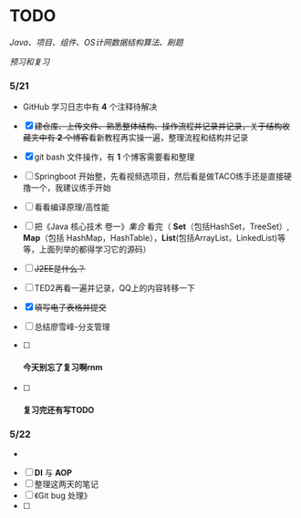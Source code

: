 # TODO

*Java、项目、组件、OS计网数据结构算法、刷题*

*预习和复习*



### 5/21



* GitHub 学习日志中有 **4** 个注释待解决



- [x] ~~建仓库、上传文件、熟悉整体结构、操作流程并记录并记录，关于结构收藏夹中有 **2** 个博客~~看新教程再实操一遍，整理流程和结构并记录

- [x] git bash 文件操作，有 **1** 个博客需要看和整理

- [ ] Springboot 开始整，先看视频选项目，然后看是做TACO练手还是直接硬撸一个，我建议练手开始

- [ ] 看看编译原理/高性能

- [ ] 把《Java 核心技术 卷一》*集合* 看完（ **Set**（包括HashSet，TreeSet）, **Map**（包括 HashMap，HashTable），**List**(包括ArrayList，LinkedList)等等，上面列举的都得学习它的源码）

- [ ] ~~J2EE是什么？~~

- [ ] TED2再看一遍并记录，QQ上的内容转移一下

- [x] ~~填写电子表格并提交~~

- [ ] 总结廖雪峰-分支管理

- [ ] #### 今天别忘了复习啊rnm

- [ ] #### 复习完还有写TODO



### 5/22



* 



- [ ] **DI** 与 **AOP**
- [ ] 整理这两天的笔记
- [ ] 《Git bug 处理》
- [ ] 






